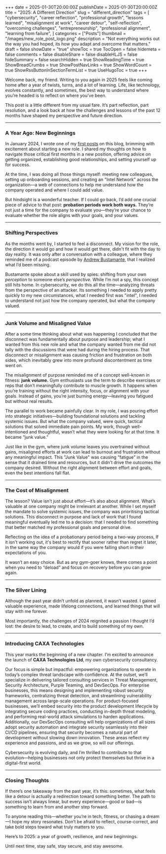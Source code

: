 +++
date = 2025-01-30T20:00:00Z
publishDate = 2025-01-30T20:00:00Z
title = "2025: A Different Direction"
slug = "different_direction"
tags = [
  "cybersecurity",
  "career reflection",
  "professional growth",
  "lessons learned",
  "misalignment at work",
  "career detour",
  "self-reflection",
  "overcoming challenges",
  "entrepreneurship",
  "professional alignment",
  "learning from failure",
]
categories = ["Posts"]
thumbnail = "/images/new_role_post_logo.png"
description = "Not everything works out the way you had hoped, its how you adapt and overcome that matters."
draft = false
showDate = "true"
showToc = true
TocOpen = false
hidemeta = false
comments = false
disableShare = false
disableHLJS = false
hideSummary = false
searchHidden = true
ShowReadingTime = true
ShowBreadCrumbs = true
ShowPostNavLinks = true
ShowWordCount = true
ShowRssButtonInSectionTermList = true
UseHugoToc = true
+++

Welcome back, my friend. Writing to you again in 2025 feels like coming home after a year of twists, turns, and a lot of learning. Life, like technology, evolves constantly, and sometimes, the best way to understand where you’re headed is to reflect on where you’ve been.

This post is a little different from my usual fare. It’s part reflection, part resolution, and a look back at how the challenges and lessons of the past 12 months have shaped my perspective and future direction.

---

### A Year Ago: New Beginnings

In January 2024, I wrote one of my [first posts](https://chrisclarkson.org/posts/new_beginnings/) on this blog, brimming with excitement about starting a new role. I shared my thoughts on how to navigate those critical first months in a new position, offering advice on getting organized, establishing good relationships, and setting yourself up for success.

At the time, I was doing all those things myself: meeting new colleagues, setting up onboarding sessions, and creating an "Intel Network" across the organization—a web of connections to help me understand how the company operated and where I could add value.

But hindsight is a wonderful teacher. If I could go back, I’d add one crucial piece of advice to that post: **probation periods work both ways.** They’re not just a time for the company to evaluate you—they’re your chance to evaluate whether the role aligns with your goals, and your values.

---

### Shifting Perspectives

As the months went by, I started to feel a disconnect. My vision for the role, the direction it would go and how it would get there, didn't fit with the day to day reality. It was only after a conversation with a colleague, where they reminded me of a podcast episode by [Andrew Bustamante](https://everydayspy.com), that I realized what I’d been missing.

Bustamante spoke about a skill used by spies: shifting from your own *perception* to someone else’s *perspective.* While I’m not a spy, this concept still hits home. In cybersecurity, we do this all the time—analyzing threats from the perspective of an attacker. Its something I needed to apply pretty quickly to my new circumstances, what I needed first was "intel", I needed to understand not just how the company operated, but what the company valued.

---

### Junk Volume and Misaligned Value

After a some time thinking about what was happening I concluded that the disconnect was fundamentally about purpose and leadership; what I wanted from  this new role and what the company wanted from me did not tally with the discussions that were had during the hiring process. That disconnect or misalignment was causing friction and frustration on both sides, which inevitably grew into more profound discontentment as time went on.

The misalignment of purpose reminded me of a concept well-known in fitness: **junk volume.** Gym enthusiasts use the term to describe exercises or reps that don’t meaningfully contribute to muscle growth. It happens when you’re training without the right intensity, focus, or alignment with your goals. Instead of gains, you’re just burning energy—leaving you fatigued but without real results.

The parallel to work became painfully clear. In my role, I was pouring effort into strategic initiatives—building foundational solutions and tackling systemic issues. But what the company valued, were quick, tactical solutions that solved immediate pain points. My work, though well-intentioned and thoughtful, wasn’t what they were looking for at that time. It became “junk value.”

Just like in the gym, where junk volume leaves you overtrained without gains, misaligned efforts at work can lead to burnout and frustration without any meaningful impact. This "Junk Value" was causing “fatigue” in the sense that it drained time and resources, but it didn’t drive the outcomes the company desired. Without the right alignment between effort and goals, even the best intentions fall flat.

---

### The Cost of Misalignment

The lesson? Value isn’t just about effort—it’s also about alignment. What’s valuable at one company might be irrelevant at another. While I set myself the mandate to solve systemic issues, the company was prioritising tactical solutions. This disconnect in purpose and lack of work that I found meaningful eventually led me to a decision: that I needed to find something that better matched my professional goals and personal drive.

Reflecting on the idea of a probationary period being a two-way process, If it isn't working out, it's best to rectify that sooner rather than regret
it later, in the same way the company would if you were falling short in their expectations of you.

It wasn’t an easy choice. But as any gym-goer knows, there comes a point when you need to “deload” and focus on recovery before you can grow again.

---

### The Silver Lining

Although the past year didn’t unfold as planned, it wasn’t wasted. I gained valuable experience, made lifelong connections, and learned things that will stay with me forever.

Most importantly, the challenges of 2024 reignited a passion I thought I’d lost: the desire to lead, to create, and to build something of my own.

---

### Introducing CAXA Technologies

This year marks the beginning of a new chapter. I’m excited to announce the launch of **CAXA Technologies Ltd**, my own cybersecurity consultancy.

Our focus is simple but impactful: empowering organizations to operate in today’s complex threat landscape with confidence. At the outset, we’ll specialize in delivering tailored consulting services in Threat Management, Security Architecture, Purple Teaming, and DevSecOps. For enterprise businesses, this means designing and implementing robust security frameworks, centralizing threat detection, and streamlining vulnerability management across large-scale operations. For product-focused businesses, we’ll embed security into the product development lifecycle by integrating secure coding practices, conducting in-depth threat modeling, and performing real-world attack simulations to harden applications. Additionally, our DevSecOps consulting will help organizations of all sizes adopt security automation and integrate security seamlessly into their CI/CD pipelines, ensuring that security becomes a natural part of development without slowing down innovation. These areas reflect my experience and passions, and as we grow, so will our offerings.

Cybersecurity is evolving daily, and I’m thrilled to contribute to that evolution—helping businesses not only protect themselves but thrive in a digital-first world.

---

### Closing Thoughts

If there’s one takeaway from the past year, it’s this: sometimes, what feels like a detour is actually a redirection toward something better. The path to success isn’t always linear, but every experience—good or bad—is something to learn from and another step forward.

To anyone reading this—whether you’re in tech, fitness, or chasing a dream—I hope my story resonates. Don’t be afraid to reflect, course-correct, and take bold steps toward what truly matters to you.

Here’s to 2025: a year of growth, resilience, and new beginnings.

Until next time, stay safe, stay secure, and stay awesome.
